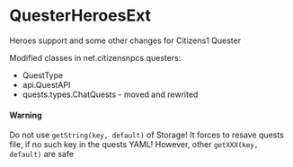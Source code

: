 QuesterHeroesExt
================

Heroes support and some other changes for Citizens1 Quester

Modified classes in net.citizensnpcs.questers:

* QuestType
* api.QuestAPI
* quests.types.ChatQuests - moved and rewrited


#### Warning

Do not use `getString(key, default)` of Storage! It forces to resave quests file, if no such key in the quests YAML!
However, other `getXXX(key, default)` are safe
